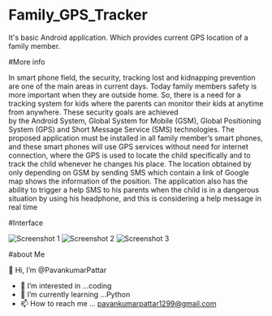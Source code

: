 # Family_GPS_Tracker
It's basic Android application. Which provides current GPS location of a family member.

#More info

In smart phone field, the security, tracking lost and kidnapping prevention are one of the main areas in current days. Today family members safety is more important when they
are outside home.  So, there  is a need for a tracking system for kids  where the parents can monitor their kids at anytime from anywhere. These  security goals  are achieved  
by the  Android  System,  Global System  for Mobile (GSM), Global Positioning System (GPS) and Short Message Service  (SMS) technologies. The proposed application must be 
installed in all family member’s smart phones, and these  smart phones  will  use GPS services without  need  for  internet connection, where the GPS is used to locate the 
child specifically and to track the child whenever he changes his place. The location obtained by only depending on GSM by sending SMS which  contain  a  link  of  Google  map
shows  the  information  of  the  position.  The application also has the ability to trigger a help SMS to his parents when the child is in a dangerous situation by using his 
headphone, and this is considering a help message in real time
	
#Interface

![Screenshot 1](https://user-images.githubusercontent.com/94749509/150353642-d9bdfb0f-edf9-44c0-b1a7-b37df6e5ca9f.png)
![Screenshot 2](https://user-images.githubusercontent.com/94749509/150353670-0d7f4b8f-e12a-4c40-bfeb-2c373690d4ba.png)
![Screenshot 3](https://user-images.githubusercontent.com/94749509/150353686-0dc24fe6-9c9f-49ab-ba6d-db2dc994fee0.png)


#about Me

 👋 Hi, I’m @PavankumarPattar
- 👀 I’m interested in ...coding
- 🌱 I’m currently learning ...Python
- 📫 How to reach me ... pavankumarpattar1299@gmail.com 

